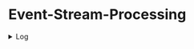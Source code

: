 # Event-Stream-Processing

<details>
  <summary>Log</summary>
  
  ### Day 0
  Setup: Getting to know the office, installing visual studio. Getting familiar with environment
  Getting to know c#
  Started implementing some basic functions and middlewares with a webserver. Middlewares include: Logging and basic analytics such as saving the amount of times the endpoint was requested.
  Played around with tests, TestHost and TestServer following this: https://www.roundthecode.com/dotnet/asp-net-core-web-api/asp-net-core-testserver-xunit-test-web-api-endpoints. Had a problem but eventually did Assembly.Load(“TestAPI”) and then it worked.
  
  ### Day 1
  
  Had a quick meeting with external supervisor talking about the next step. Our plan is to create a Miro board so that everyone involved will have the same expectations of what the result will look like.
  Created a Miro board with a simple representation of what the ESP will consist of. [Miro Board](documenting-resources/ESP-Unit1.png)
  
</details>

